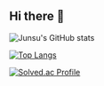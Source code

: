 ## Hi there 👋

![Junsu's GitHub stats](https://github-readme-stats.vercel.app/api?username=junsu1211&show_icons=true&theme=radical)

[![Top Langs](https://github-readme-stats.vercel.app/api/top-langs/?username=junsu1211)](https://github.com/anuraghazra/github-readme-stats)

[![Solved.ac Profile](http://mazassumnida.wtf/api/v2/generate_badge?boj=jyk0000008084@gmail.com)](https://solved.ac/moonper/)
